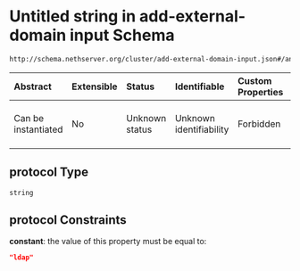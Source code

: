 # Untitled string in add-external-domain input Schema

```txt
http://schema.nethserver.org/cluster/add-external-domain-input.json#/anyOf/0/not/properties/protocol
```



| Abstract            | Extensible | Status         | Identifiable            | Custom Properties | Additional Properties | Access Restrictions | Defined In                                                                                       |
| :------------------ | :--------- | :------------- | :---------------------- | :---------------- | :-------------------- | :------------------ | :----------------------------------------------------------------------------------------------- |
| Can be instantiated | No         | Unknown status | Unknown identifiability | Forbidden         | Allowed               | none                | [add-external-domain-input.json*](cluster/add-external-domain-input.json "open original schema") |

## protocol Type

`string`

## protocol Constraints

**constant**: the value of this property must be equal to:

```json
"ldap"
```
